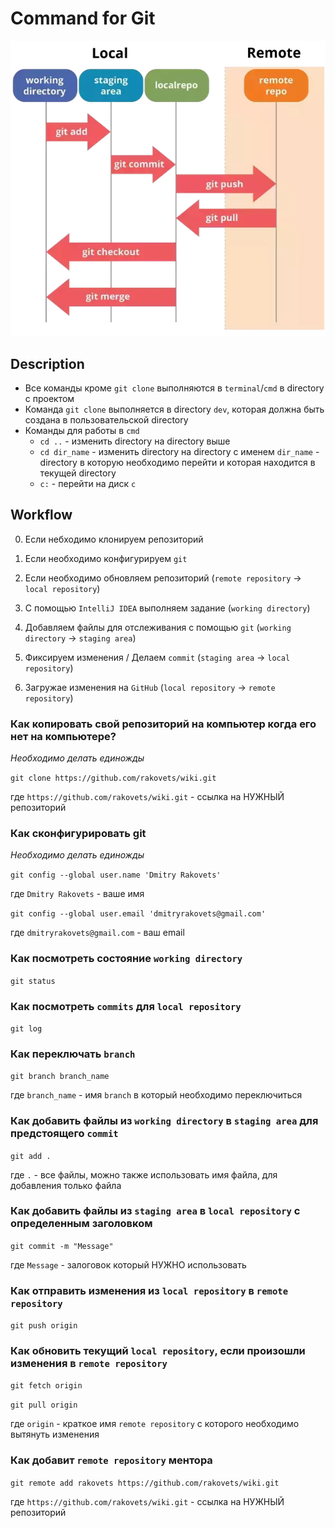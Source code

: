 # Command for Git
![Git basic operation](resource/img/git-basic-operations.webp)

## Description

- Все команды кроме `git clone` выполняются в `terminal`/`cmd` в directory с проектом
- Команда `git clone` выполняется в directory `dev`, которая должна быть создана в пользовательской directory
- Команды для работы в `cmd`
    - `cd ..` - изменить directory на directory выше
    - `cd dir_name` - изменить directory на directory с именем `dir_name` - directory в которую необходимо перейти и которая находится в текущей directory
    - `c:` - перейти на диск `c`

## Workflow
0. Если небходимо клонируем репозиторий
0. Если необходимо конфигурируем `git`
0. Если необходимо обновляем репозиторий (`remote repository` -> `local repository`)

1. С помощью `IntelliJ IDEA` выполняем задание (`working directory`)
2. Добавляем файлы для отслеживания с помощью `git` (`working directory` -> `staging area`)
3. Фиксируем изменения / Делаем `commit` (`staging area` -> `local repository`)
4. Загружае изменения на `GitHub` (`local repository` -> `remote repository`)

### Как копировать свой репозиторий на компьютер когда его нет на компьютере?

*Необходимо делать единожды*

`git clone https://github.com/rakovets/wiki.git`

где `https://github.com/rakovets/wiki.git` - ссылка на НУЖНЫЙ репозиторий


### Как сконфигурировать git

*Необходимо делать единожды*

`git config --global user.name 'Dmitry Rakovets'`

где `Dmitry Rakovets` - ваше имя

`git config --global user.email 'dmitryrakovets@gmail.com'`

где `dmitryrakovets@gmail.com` - ваш email

### Как посмотреть состояние `working directory`

`git status`


### Как посмотреть `commits` для `local repository`

`git log`

### Как переключать `branch`

`git branch branch_name`

где `branch_name` - имя `branch` в который необходимо переключиться

### Как добавить файлы из `working directory` в `staging area` для предстоящего `commit` 

`git add .`

где `.` - все файлы, можно также использовать имя файла, для добавления только файла

### Как добавить файлы из `staging area` в `local repository` с определенным заголовком 

`git commit -m "Message"`

где `Message` - залоговок который НУЖНО использовать

### Как отправить изменения из `local repository` в `remote repository`

`git push origin`

### Как обновить текущий `local repository`, если произошли изменения в `remote repository`

`git fetch origin`

`git pull origin`

где `origin` - краткое имя `remote repository` с которого необходимо вытянуть изменения

### Как добавит `remote repository` ментора

`git remote add rakovets https://github.com/rakovets/wiki.git`

где `https://github.com/rakovets/wiki.git` - ссылка на НУЖНЫЙ репозиторий